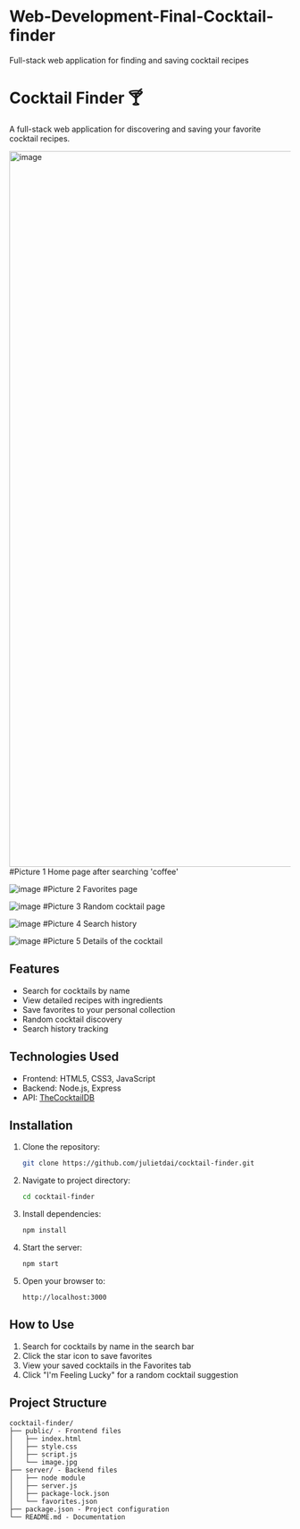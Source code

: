 # Web-Development-Final-Cocktail-finder
Full-stack web application for finding and saving cocktail recipes


# Cocktail Finder 🍸

A full-stack web application for discovering and saving your favorite cocktail recipes.

<img width="1280" alt="image" src="https://github.com/user-attachments/assets/23c53434-4819-4702-8ce8-665c0a6d2512" />
#Picture 1 Home page after searching 'coffee'

![image](https://github.com/user-attachments/assets/83278bef-1457-4766-aaaa-e1a559486217)
#Picture 2 Favorites page

![image](https://github.com/user-attachments/assets/814d05fc-bd83-408a-9c9b-fc598e4b91c8)
#Picture 3 Random cocktail page

![image](https://github.com/user-attachments/assets/90ab81ca-c72e-4db3-946c-46407e6ef192)
#Picture 4 Search history

![image](https://github.com/user-attachments/assets/beaa4141-13ca-4823-8e1a-9785fb2cfdeb)
#Picture 5 Details of the cocktail




## Features

- Search for cocktails by name
- View detailed recipes with ingredients
- Save favorites to your personal collection
- Random cocktail discovery
- Search history tracking

## Technologies Used

- Frontend: HTML5, CSS3, JavaScript
- Backend: Node.js, Express
- API: [TheCocktailDB](https://www.thecocktaildb.com/)

## Installation

1. Clone the repository:
   ```bash
   git clone https://github.com/julietdai/cocktail-finder.git
   ```

2. Navigate to project directory:
   ```bash
   cd cocktail-finder
   ```

3. Install dependencies:
   ```bash
   npm install
   ```

4. Start the server:
   ```bash
   npm start
   ```

5. Open your browser to:
   ```
   http://localhost:3000
   ```

## How to Use

1. Search for cocktails by name in the search bar
2. Click the star icon to save favorites
3. View your saved cocktails in the Favorites tab
4. Click "I'm Feeling Lucky" for a random cocktail suggestion

## Project Structure

```
cocktail-finder/
├── public/ - Frontend files
│   ├── index.html
│   ├── style.css
│   ├── script.js
│   └── image.jpg
├── server/ - Backend files
│   ├── node module
│   ├── server.js
│   ├── package-lock.json
│   └── favorites.json
├── package.json - Project configuration
└── README.md - Documentation
```
